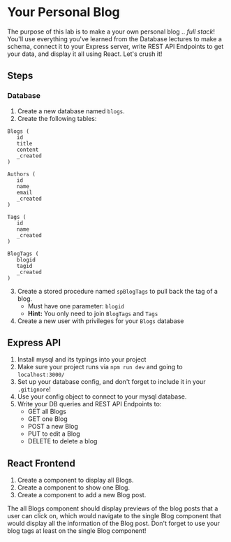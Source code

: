 # Your Personal Blog

The purpose of this lab is to make a your own personal blog .. _full stack_! You'll use everything you've learned from the Database lectures to make a schema, connect it to your Express server, write REST API Endpoints to get your data, and display it all using React. Let's crush it!

## Steps

### Database

1. Create a new database named `blogs`.
2. Create the following tables:

```
Blogs (
   id
   title
   content
   _created
)

Authors (
   id
   name
   email
   _created
)

Tags (
   id
   name
   _created
)

BlogTags (
   blogid
   tagid
   _created
)
```

3. Create a stored procedure named `spBlogTags` to pull back the tag of a blog.
   - Must have one parameter: `blogid`
   - **Hint:** You only need to join `BlogTags` and `Tags`
4. Create a new user with privileges for your `Blogs` database

## Express API

1. Install mysql and its typings into your project
2. Make sure your project runs via `npm run dev` and going to `localhost:3000/`
3. Set up your database config, and don't forget to include it in your `.gitignore`!
4. Use your config object to connect to your mysql database.
5. Write your DB queries and REST API Endpoints to:
   - GET all Blogs
   - GET one Blog
   - POST a new Blog
   - PUT to edit a Blog
   - DELETE to delete a blog

## React Frontend

1. Create a component to display all Blogs.
2. Create a component to show one Blog.
3. Create a component to add a new Blog post.

The all Blogs component should display previews of the blog posts that a user can click on, which would navigate to the single Blog component that would display all the information of the Blog post. Don't forget to use your blog tags at least on the single Blog component!